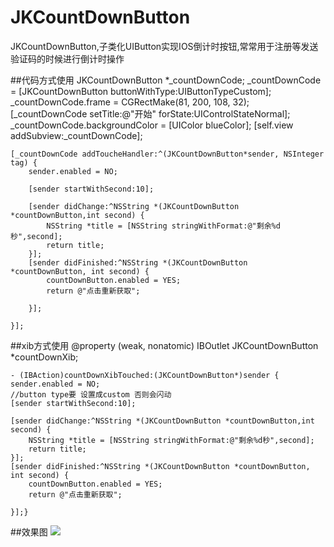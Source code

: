 # JKCountDownButton
JKCountDownButton,子类化UIButton实现IOS倒计时按钮,常常用于注册等发送验证码的时候进行倒计时操作

##代码方式使用
    JKCountDownButton *_countDownCode;
    _countDownCode = [JKCountDownButton buttonWithType:UIButtonTypeCustom];
    _countDownCode.frame = CGRectMake(81, 200, 108, 32);
    [_countDownCode setTitle:@"开始" forState:UIControlStateNormal];
    _countDownCode.backgroundColor = [UIColor blueColor];
    [self.view addSubview:_countDownCode];
    
    [_countDownCode addToucheHandler:^(JKCountDownButton*sender, NSInteger tag) {
        sender.enabled = NO;

        [sender startWithSecond:10];

        [sender didChange:^NSString *(JKCountDownButton *countDownButton,int second) {
            NSString *title = [NSString stringWithFormat:@"剩余%d秒",second];
            return title;
        }];
        [sender didFinished:^NSString *(JKCountDownButton *countDownButton, int second) {
            countDownButton.enabled = YES;
            return @"点击重新获取";
            
        }];

    }];
    
##xib方式使用
    @property (weak, nonatomic) IBOutlet JKCountDownButton *countDownXib;

    - (IBAction)countDownXibTouched:(JKCountDownButton*)sender {
    sender.enabled = NO;
    //button type要 设置成custom 否则会闪动
    [sender startWithSecond:10];
 
    [sender didChange:^NSString *(JKCountDownButton *countDownButton,int second) {
        NSString *title = [NSString stringWithFormat:@"剩余%d秒",second];
        return title;
    }];
    [sender didFinished:^NSString *(JKCountDownButton *countDownButton, int second) {
        countDownButton.enabled = YES;
        return @"点击重新获取";
        
    }];}

##效果图
![](https://raw.githubusercontent.com/shaojiankui/JKCountDownButton/master/demo.gif)